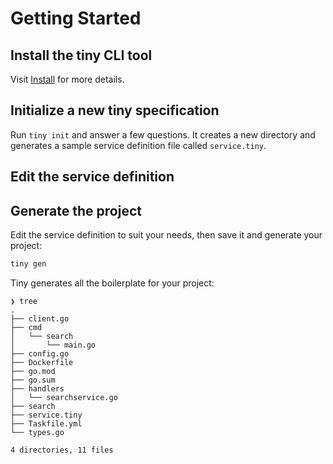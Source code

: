 # Getting Started

## Install the tiny CLI tool

Visit [Install](/guide/installation) for more details.

## Initialize a new tiny specification

Run `tiny init` and answer a few questions. It creates a new directory and generates a sample service definition file called `service.tiny`.

## Edit the service definition


## Generate the project

Edit the service definition to suit your needs, then save it and generate your project:

```sh
tiny gen
```

Tiny generates all the boilerplate for your project:

```
❯ tree
.
├── client.go
├── cmd
│   └── search
│       └── main.go
├── config.go
├── Dockerfile
├── go.mod
├── go.sum
├── handlers
│   └── searchservice.go
├── search
├── service.tiny
├── Taskfile.yml
└── types.go

4 directories, 11 files
```